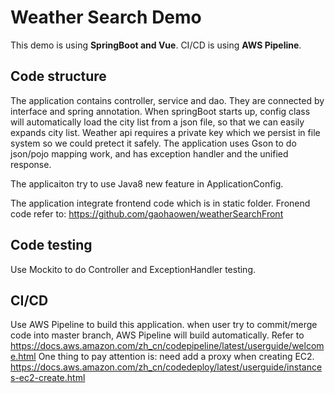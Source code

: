 # Weather Search Demo

This demo is using **SpringBoot and Vue**.  CI/CD is using **AWS Pipeline**.

## Code structure

The application contains controller, service and dao. They are connected by interface and spring annotation. When springBoot starts up, config class will automatically load the city list from a json file, so that we can easily expands city list.
Weather api requires a private key which we persist in file system so we could pretect it safely.
The application uses Gson to do json/pojo mapping work, and has exception handler and  the unified response.

The applicaiton try to use Java8 new feature in ApplicationConfig.

The application integrate frontend code which is in static folder.
Fronend code refer to:
https://github.com/gaohaowen/weatherSearchFront

## Code testing

Use Mockito to do Controller and ExceptionHandler testing.

## CI/CD
Use AWS Pipeline to build this application. when user try to commit/merge code into master branch, AWS Pipeline will build automatically.
Refer to https://docs.aws.amazon.com/zh_cn/codepipeline/latest/userguide/welcome.html
One thing to pay attention is:
need add a proxy when creating EC2.
https://docs.aws.amazon.com/zh_cn/codedeploy/latest/userguide/instances-ec2-create.html


